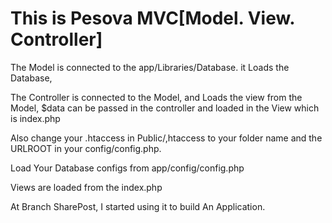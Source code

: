 # This is Pesova MVC[Model. View. Controller]

The Model is connected to the app/Libraries/Database. it Loads the Database,

The Controller is connected to the Model, and Loads the view from the Model, $data can be passed in the controller and loaded in the View which is index.php

Also change your .htaccess in Public/,htaccess to your folder name and the URLROOT in your config/config.php.

 Load Your Database configs from app/config/config.php

Views are loaded from the index.php


At Branch SharePost, I started using it to build An Application.



